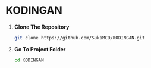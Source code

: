 # KODINGAN

1. **Clone The Repository**  
   ```bash
   git clone https://github.com/SukaMCD/KODINGAN.git
   ```

2. **Go To Project Folder**  
   ```bash
   cd KODINGAN
   ```